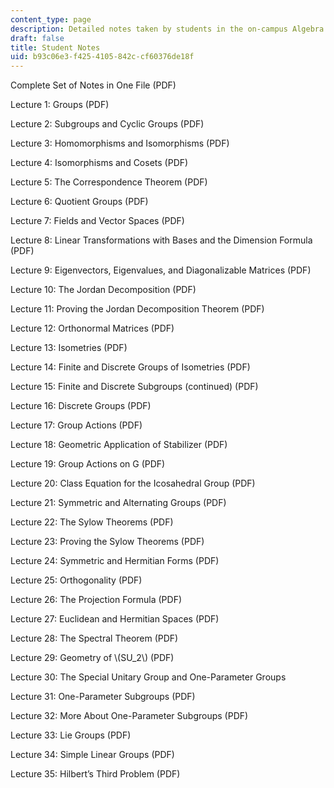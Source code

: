 ```yaml
---
content_type: page
description: Detailed notes taken by students in the on-campus Algebra I class
draft: false
title: Student Notes
uid: b93c06e3-f425-4105-842c-cf60376de18f
---
```

Complete Set of Notes in One File (PDF)

Lecture 1: Groups (PDF)

Lecture 2: Subgroups and Cyclic Groups (PDF)

Lecture 3: Homomorphisms and Isomorphisms (PDF)

Lecture 4: Isomorphisms and Cosets (PDF)

Lecture 5: The Correspondence Theorem (PDF)

Lecture 6: Quotient Groups (PDF)

Lecture 7: Fields and Vector Spaces (PDF)

Lecture 8: Linear Transformations with Bases and the Dimension Formula (PDF)

Lecture 9: Eigenvectors, Eigenvalues, and Diagonalizable Matrices (PDF)

Lecture 10: The Jordan Decomposition (PDF)

Lecture 11: Proving the Jordan Decomposition Theorem (PDF)

Lecture 12: Orthonormal Matrices (PDF)

Lecture 13: Isometries (PDF)

Lecture 14: Finite and Discrete Groups of Isometries (PDF)

Lecture 15: Finite and Discrete Subgroups (continued) (PDF)

Lecture 16: Discrete Groups (PDF)

Lecture 17: Group Actions (PDF)

Lecture 18: Geometric Application of Stabilizer (PDF)

Lecture 19: Group Actions on G (PDF)

Lecture 20: Class Equation for the Icosahedral Group (PDF)

Lecture 21: Symmetric and Alternating Groups (PDF)

Lecture 22: The Sylow Theorems (PDF)

Lecture 23: Proving the Sylow Theorems (PDF)

Lecture 24: Symmetric and Hermitian Forms (PDF)

Lecture 25: Orthogonality (PDF)

Lecture 26: The Projection Formula (PDF)

Lecture 27: Euclidean and Hermitian Spaces (PDF)

Lecture 28: The Spectral Theorem (PDF)

Lecture 29: Geometry of \\(SU_2\\) (PDF)

Lecture 30: The Special Unitary Group and One-Parameter Groups

Lecture 31: One-Parameter Subgroups (PDF)

Lecture 32: More About One-Parameter Subgroups (PDF)

Lecture 33: Lie Groups (PDF)

Lecture 34: Simple Linear Groups (PDF)

Lecture 35: Hilbert’s Third Problem (PDF)